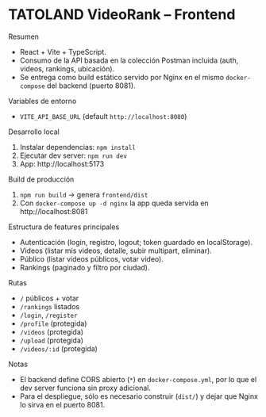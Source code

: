 TATOLAND VideoRank – Frontend
================================

Resumen
- React + Vite + TypeScript.
- Consumo de la API basada en la colección Postman incluida (auth, videos, rankings, ubicación).
- Se entrega como build estático servido por Nginx en el mismo `docker-compose` del backend (puerto 8081).

Variables de entorno
- `VITE_API_BASE_URL` (default `http://localhost:8080`)

Desarrollo local
1) Instalar dependencias: `npm install`
2) Ejecutar dev server: `npm run dev`
3) App: http://localhost:5173

Build de producción
1) `npm run build` → genera `frontend/dist`
2) Con `docker-compose up -d nginx` la app queda servida en http://localhost:8081

Estructura de features principales
- Autenticación (login, registro, logout; token guardado en localStorage).
- Videos (listar mis videos, detalle, subir multipart, eliminar).
- Público (listar videos públicos, votar video).
- Rankings (paginado y filtro por ciudad).

Rutas
- `/` públicos + votar
- `/rankings` listados
- `/login`, `/register`
- `/profile` (protegida)
- `/videos` (protegida)
- `/upload` (protegida)
- `/videos/:id` (protegida)

Notas
- El backend define CORS abierto (`*`) en `docker-compose.yml`, por lo que el dev server funciona sin proxy adicional.
- Para el despliegue, sólo es necesario construir (`dist/`) y dejar que Nginx lo sirva en el puerto 8081.


